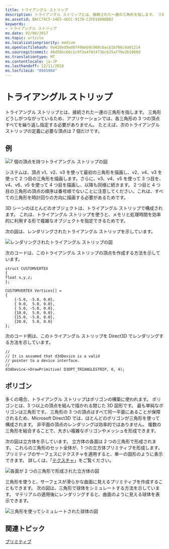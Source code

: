 ```yaml
---
title: トライアングル ストリップ
description: トライアングル ストリップとは、接続された一連の三角形を指します。 三角形どうしがつながっているため、アプリケーションでは、各三角形の 3 つの頂点すべてを繰り返し指定する必要がありません。
ms.assetid: BACC74C5-14E5-4ECC-9139-C2FD1808DB82
keywords:
- トライアングル ストリップ
ms.date: 02/08/2017
ms.topic: article
ms.localizationpriority: medium
ms.openlocfilehash: 9a420ed5ed8f498eb9c900cbacb1b766c4a01214
ms.sourcegitcommit: 49d58bc66c1c9f2a4f81473bcb25af79e2b1088d
ms.translationtype: MT
ms.contentlocale: ja-JP
ms.lasthandoff: 12/11/2018
ms.locfileid: "8945904"
---
```

# <a name="triangle-strips"></a>トライアングル ストリップ


トライアングル ストリップとは、接続された一連の三角形を指します。 三角形どうしがつながっているため、アプリケーションでは、各三角形の 3 つの頂点すべてを繰り返し指定する必要がありません。 たとえば、次のトライアングル ストリップの定義に必要な頂点は 7 個だけです。

## <a name="span-idexamplespanspan-idexamplespanspan-idexamplespanexample"></a><span id="Example"></span><span id="example"></span><span id="EXAMPLE"></span>例


![7 個の頂点を持つトライアングル ストリップの図](images/tristrip.png)

システムは、頂点 v1、v2、v3 を使って最初の三角形を描画し、v2、v4、v3 を使って 2 つ目の三角形を描画します。さらに、v3、v4、v5 を使って 3 つ目を、v4、v6、v5 を使って 4 つ目を描画し、以降も同様に続きます。 2 つ目と 4 つ目の三角形の頂点の順序は番号順でないことに注意してください。これは、すべての三角形を時計回りの方向に描画する必要があるためです。

3D シーンのほとんどのオブジェクトは、トライアングル ストリップで構成されます。 これは、トライアングル ストリップを使うと、メモリと処理時間を効率的に利用する形で複雑なオブジェクトを指定できるためです。

次の図は、レンダリングされたトライアングル ストリップを示しています。

![レンダリングされたトライアングル ストリップの図](images/tstrip2.png)

次のコードは、このトライアングル ストリップの頂点を作成する方法を示しています。

```
struct CUSTOMVERTEX
{
float x,y,z;
};

CUSTOMVERTEX Vertices[] = 
{
    {-5.0, -5.0, 0.0},
    { 0.0,  5.0, 0.0},
    { 5.0, -5.0, 0.0},
    {10.0,  5.0, 0.0},
    {15.0, -5.0, 0.0},
    {20.0,  5.0, 0.0}
};
```

次のコード例は、このトライアングル ストリップを Direct3D でレンダリングする方法を示しています。

```
//
// It is assumed that d3dDevice is a valid
// pointer to a device interface.
//
d3dDevice->DrawPrimitive( D3DPT_TRIANGLESTRIP, 0, 4);
```

## <a name="span-idpolygonsspanspan-idpolygonsspanspan-idpolygonsspanpolygons"></a><span id="Polygons"></span><span id="polygons"></span><span id="POLYGONS"></span>ポリゴン


多くの場合、トライアングル ストリップはポリゴンの構築に使われます。 ポリゴンとは、3 つ以上の頂点を結んで描かれる閉じた 3D 図形です。 最も単純なポリゴンは三角形です。 三角形の 3 つの頂点はすべて同一平面にあることが保障されるため、Microsoft Direct3D では、ほとんどのポリゴンが三角形を使って構成されます。 非平面の頂点のレンダリングは効率的ではありません。 複数の三角形を結合することで、大きい複雑なポリゴンやメッシュを形成できます。

次の図は立方体を示しています。 立方体の各面は 2 つの三角形で形成されます。 これらの三角形のセット全体が、1 つの立方体プリミティブを形成します。 プリミティブのサーフェスにテクスチャを適用すると、単一の固形のように表示できます。 詳しくは、「[テクスチャ](textures.md)」をご覧ください。

![各面が 2 つの三角形で形成された立方体の図](images/cube3d.png)

三角形を使うと、サーフェスが滑らかな曲面に見えるプリミティブを作成することもできます。 次の図は、三角形で球体をシミュレートする方法を示しています。 マテリアルの適用後にレンダリングすると、曲面のように見える球体を表示できます。

![三角形を使ってシミュレートされた球体の図](images/sphere3d.png)

## <a name="span-idrelated-topicsspanrelated-topics"></a><span id="related-topics"></span>関連トピック


[プリミティブ](primitives.md)

 

 




